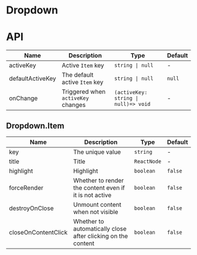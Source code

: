 # Dropdown

<code src="./demos/demo1.tsx"></code>

# API

| Name             | Description                        | Type                                 | Default |
| ---------------- | ---------------------------------- | ------------------------------------ | ------- |
| activeKey        | Active `Item` key                  | `string \| null`                     | -       |
| defaultActiveKey | The default active `Item` key      | `string \| null`                     | `null`  |
| onChange         | Triggered when `activeKey` changes | `(activeKey: string \| null)=> void` | -       |

## Dropdown.Item

| Name                | Description                                                  | Type        | Default |
| ------------------- | ------------------------------------------------------------ | ----------- | ------- |
| key                 | The unique value                                             | `string`    | -       |
| title               | Title                                                        | `ReactNode` | -       |
| highlight           | Highlight                                                    | `boolean`   | `false` |
| forceRender         | Whether to render the content even if it is not active       | `boolean`   | `false` |
| destroyOnClose      | Unmount content when not visible                             | `boolean`   | `false` |
| closeOnContentClick | Whether to automatically close after clicking on the content | `boolean`   | `false` |
